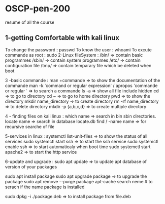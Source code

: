# OSCP-pen-200
resume of all the course
## 1-getting Comfortable with kali linux
To change the password : passwd
To know the user : whoami
To excute commande as root : sudo 
2-Linux fileSystem :
/bin/  => contain basic programmes
/sbin/  => contain system programmes
/etc/  => contain configuration file
/tmp/  => contain temparary file which be deleted when boot

3 -basic commande :
man +commande  =>  to show the documentation of the commande 
man -k 'command or regular expression'  / apropos 'commande or regular '  =>  to search a commande
ls -a  =>  show all file include hidden
cd  => to go to directory
cd ~  =>  to go to home directory
pwd  =>  to show the directory
mkdir name_directory  =>  to create directory 
rm -rf name_directory  =>  to delete directory
mkdir -p {a,b,c,d}  =>  to create multiple directory

4 - finding files on kali linux :
which name  =>  search in bin sbin directories.
locate name   =>  search in database locate.db
find / -name name  =>  for recursive searche of file 

5-services in linux :
systemctl list-unit-files  =>  to show the status of all services
sudo systemctl start ssh   =>  to start the ssh service
sudo systemctl enable ssh  => to start automaticaly when boot time
sudo systemctl start apache2   =>  to start the http service

6-update and upgrade :
sudo apt update  =>  to update apt database of version of your packages

sudo apt install package
sudo apt upgrade package  =>  to upgrade the package
sudo apt remove --purge package
apt-cache search neme # to serach if the name package  is installed 

sudo dpkg -i ./package.deb   => to install package from file.deb

